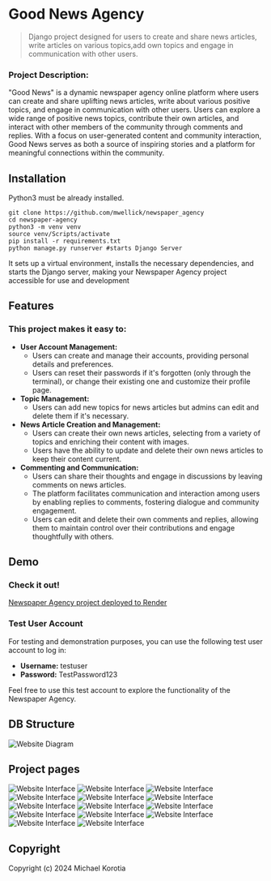 # Good News Agency

> Django project designed for users to create and share news articles, write articles on various topics,add own topics
> and engage in communication with other users.

### Project Description:

"Good News" is a dynamic newspaper agency online platform where users can create and share uplifting news articles,
write about various positive topics, and engage in communication with other users. Users can explore a wide range of
positive news topics, contribute their own articles, and interact with other members of the community through comments
and replies. With a focus on user-generated content and community interaction, Good News serves as both a source of
inspiring stories and a platform for meaningful connections within the community.

## Installation

Python3 must be already installed.

```shell
git clone https://github.com/mwellick/newspaper_agency 
cd newspaper-agency
python3 -m venv venv
source venv/Scripts/activate
pip install -r requirements.txt
python manage.py runserver #starts Django Server
```

It sets up a virtual environment, installs the necessary dependencies,
and starts the Django server, making your Newspaper Agency project
accessible for use and development

## Features

### This project makes it easy to:

- **User Account Management:**
    - Users can create and manage their accounts, providing personal details and preferences.
    - Users can reset their passwords if it's forgotten (only through the terminal), or change their existing one and customize their profile page.
- **Topic Management:**
    - Users can add new topics for news articles but admins can edit and delete them if it's necessary.
- **News Article Creation and Management:**
    - Users can create their own news articles, selecting from a variety of topics and enriching their content with
      images.
    - Users have the ability to update and delete their own news articles to keep their content current.
- **Commenting and Communication:**
    - Users can share their thoughts and engage in discussions by leaving comments on news articles.
    - The platform facilitates communication and interaction among users by enabling replies to comments, fostering
      dialogue and community engagement.
    - Users can edit and delete their own comments and replies, allowing them to maintain control over their
      contributions and engage thoughtfully with others.

## Demo

### Check it out!

[Newspaper Agency project deployed to Render](https://newspaper-agency-9guh.onrender.com)

### Test User Account

For testing and demonstration purposes, you can use the following test user account to log in:

- **Username:** testuser
- **Password:** TestPassword123

Feel free to use this test account to explore the functionality of the Newspaper Agency.
## DB Structure
![Website Diagram](newspaper_agency_diagram.png)
## Project pages
![Website Interface](demo_login.png)
![Website Interface](demo_register.png)
![Website Interface](demo_carousel.png)
![Website Interface](demo_main_page1.png)
![Website Interface](demo_main_page2.png)
![Website Interface](demo_main_page3.png)
![Website Interface](demo_main_page4.png)
![Website Interface](demo_article.png)
![Website Interface](demo_article2.png)
![Website Interface](demo_comment_detail.png)
![Website Interface](demo_topic_list.png)
![Website Interface](demo_news_list.png)
![Website Interface](demo_redactor_list.png)
![Website Interface](demo_user_profile.png)


## Copyright
Copyright (c) 2024 Michael Korotia